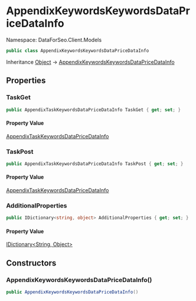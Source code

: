 # AppendixKeywordsKeywordsDataPriceDataInfo

Namespace: DataForSeo.Client.Models

```csharp
public class AppendixKeywordsKeywordsDataPriceDataInfo
```

Inheritance [Object](https://docs.microsoft.com/en-us/dotnet/api/system.object) → [AppendixKeywordsKeywordsDataPriceDataInfo](./dataforseo.client.models.appendixkeywordskeywordsdatapricedatainfo.md)

## Properties

### **TaskGet**

```csharp
public AppendixTaskKeywordsDataPriceDataInfo TaskGet { get; set; }
```

#### Property Value

[AppendixTaskKeywordsDataPriceDataInfo](./dataforseo.client.models.appendixtaskkeywordsdatapricedatainfo.md)<br>

### **TaskPost**

```csharp
public AppendixTaskKeywordsDataPriceDataInfo TaskPost { get; set; }
```

#### Property Value

[AppendixTaskKeywordsDataPriceDataInfo](./dataforseo.client.models.appendixtaskkeywordsdatapricedatainfo.md)<br>

### **AdditionalProperties**

```csharp
public IDictionary<string, object> AdditionalProperties { get; set; }
```

#### Property Value

[IDictionary&lt;String, Object&gt;](https://docs.microsoft.com/en-us/dotnet/api/system.collections.generic.idictionary-2)<br>

## Constructors

### **AppendixKeywordsKeywordsDataPriceDataInfo()**

```csharp
public AppendixKeywordsKeywordsDataPriceDataInfo()
```
